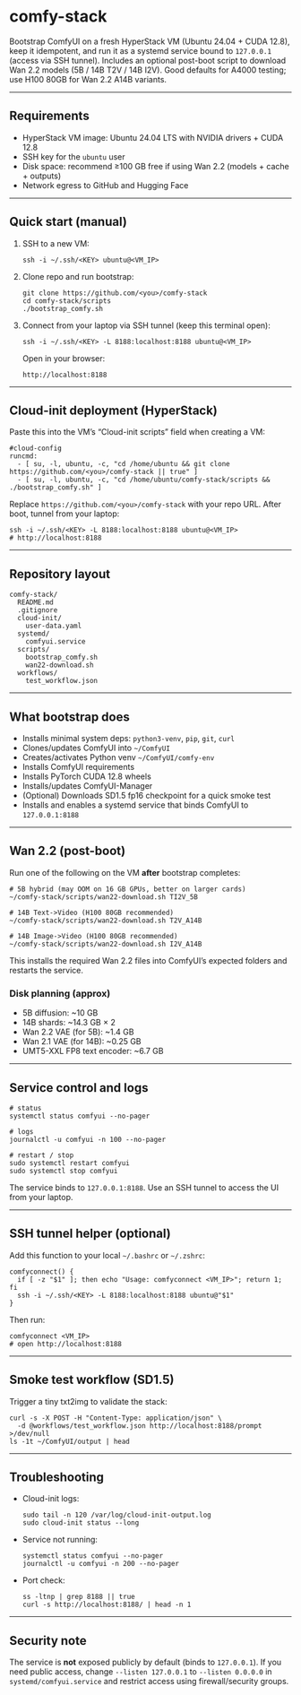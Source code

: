 # comfy-stack

Bootstrap ComfyUI on a fresh HyperStack VM (Ubuntu 24.04 + CUDA 12.8), keep it idempotent, and run it as a systemd service bound to `127.0.0.1` (access via SSH tunnel). Includes an optional post-boot script to download Wan 2.2 models (5B / 14B T2V / 14B I2V). Good defaults for A4000 testing; use H100 80GB for Wan 2.2 A14B variants.

---

## Requirements

* HyperStack VM image: Ubuntu 24.04 LTS with NVIDIA drivers + CUDA 12.8
* SSH key for the `ubuntu` user
* Disk space: recommend ≥100 GB free if using Wan 2.2 (models + cache + outputs)
* Network egress to GitHub and Hugging Face

---

## Quick start (manual)

1. SSH to a new VM:

   ```
   ssh -i ~/.ssh/<KEY> ubuntu@<VM_IP>
   ```

2. Clone repo and run bootstrap:

   ```
   git clone https://github.com/<you>/comfy-stack
   cd comfy-stack/scripts
   ./bootstrap_comfy.sh
   ```

3. Connect from your laptop via SSH tunnel (keep this terminal open):

   ```
   ssh -i ~/.ssh/<KEY> -L 8188:localhost:8188 ubuntu@<VM_IP>
   ```

   Open in your browser:

   ```
   http://localhost:8188
   ```

---

## Cloud-init deployment (HyperStack)

Paste this into the VM’s “Cloud-init scripts” field when creating a VM:

```
#cloud-config
runcmd:
  - [ su, -l, ubuntu, -c, "cd /home/ubuntu && git clone https://github.com/<you>/comfy-stack || true" ]
  - [ su, -l, ubuntu, -c, "cd /home/ubuntu/comfy-stack/scripts && ./bootstrap_comfy.sh" ]
```

Replace `https://github.com/<you>/comfy-stack` with your repo URL. After boot, tunnel from your laptop:

```
ssh -i ~/.ssh/<KEY> -L 8188:localhost:8188 ubuntu@<VM_IP>
# http://localhost:8188
```

---

## Repository layout

```
comfy-stack/
  README.md
  .gitignore
  cloud-init/
    user-data.yaml
  systemd/
    comfyui.service
  scripts/
    bootstrap_comfy.sh
    wan22-download.sh
  workflows/
    test_workflow.json
```

---

## What bootstrap does

* Installs minimal system deps: `python3-venv`, `pip`, `git`, `curl`
* Clones/updates ComfyUI into `~/ComfyUI`
* Creates/activates Python venv `~/ComfyUI/comfy-env`
* Installs ComfyUI requirements
* Installs PyTorch CUDA 12.8 wheels
* Installs/updates ComfyUI-Manager
* (Optional) Downloads SD1.5 fp16 checkpoint for a quick smoke test
* Installs and enables a systemd service that binds ComfyUI to `127.0.0.1:8188`

---

## Wan 2.2 (post-boot)

Run one of the following on the VM **after** bootstrap completes:

```
# 5B hybrid (may OOM on 16 GB GPUs, better on larger cards)
~/comfy-stack/scripts/wan22-download.sh TI2V_5B

# 14B Text->Video (H100 80GB recommended)
~/comfy-stack/scripts/wan22-download.sh T2V_A14B

# 14B Image->Video (H100 80GB recommended)
~/comfy-stack/scripts/wan22-download.sh I2V_A14B
```

This installs the required Wan 2.2 files into ComfyUI’s expected folders and restarts the service.

### Disk planning (approx)

* 5B diffusion: \~10 GB
* 14B shards: \~14.3 GB × 2
* Wan 2.2 VAE (for 5B): \~1.4 GB
* Wan 2.1 VAE (for 14B): \~0.25 GB
* UMT5-XXL FP8 text encoder: \~6.7 GB

---

## Service control and logs

```
# status
systemctl status comfyui --no-pager

# logs
journalctl -u comfyui -n 100 --no-pager

# restart / stop
sudo systemctl restart comfyui
sudo systemctl stop comfyui
```

The service binds to `127.0.0.1:8188`. Use an SSH tunnel to access the UI from your laptop.

---

## SSH tunnel helper (optional)

Add this function to your local `~/.bashrc` or `~/.zshrc`:

```
comfyconnect() {
  if [ -z "$1" ]; then echo "Usage: comfyconnect <VM_IP>"; return 1; fi
  ssh -i ~/.ssh/<KEY> -L 8188:localhost:8188 ubuntu@"$1"
}
```

Then run:

```
comfyconnect <VM_IP>
# open http://localhost:8188
```

---

## Smoke test workflow (SD1.5)

Trigger a tiny txt2img to validate the stack:

```
curl -s -X POST -H "Content-Type: application/json" \
  -d @workflows/test_workflow.json http://localhost:8188/prompt >/dev/null
ls -1t ~/ComfyUI/output | head
```

---

## Troubleshooting

* Cloud-init logs:

  ```
  sudo tail -n 120 /var/log/cloud-init-output.log
  sudo cloud-init status --long
  ```
* Service not running:

  ```
  systemctl status comfyui --no-pager
  journalctl -u comfyui -n 200 --no-pager
  ```
* Port check:

  ```
  ss -ltnp | grep 8188 || true
  curl -s http://localhost:8188/ | head -n 1
  ```

---

## Security note

The service is **not** exposed publicly by default (binds to `127.0.0.1`). If you need public access, change `--listen 127.0.0.1` to `--listen 0.0.0.0` in `systemd/comfyui.service` and restrict access using firewall/security groups.

